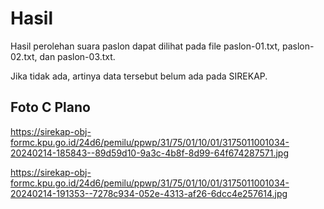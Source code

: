 # Hasil

Hasil perolehan suara paslon dapat dilihat pada file paslon-01.txt, paslon-02.txt, dan paslon-03.txt.

Jika tidak ada, artinya data tersebut belum ada pada SIREKAP.

## Foto C Plano

https://sirekap-obj-formc.kpu.go.id/24d6/pemilu/ppwp/31/75/01/10/01/3175011001034-20240214-185843--89d59d10-9a3c-4b8f-8d99-64f674287571.jpg

https://sirekap-obj-formc.kpu.go.id/24d6/pemilu/ppwp/31/75/01/10/01/3175011001034-20240214-191353--7278c934-052e-4313-af26-6dcc4e257614.jpg
